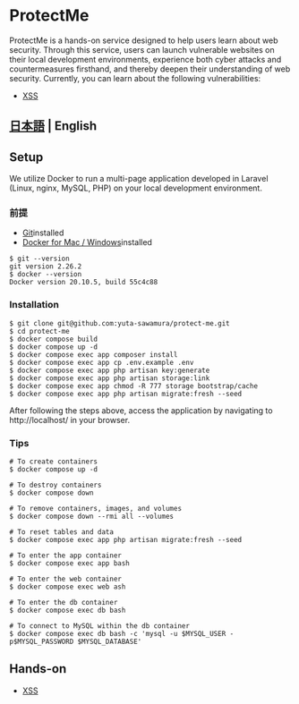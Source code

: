 # ProtectMe

ProtectMe is a hands-on service designed to help users learn about web security. Through this service, users can launch vulnerable websites on their local development environments, experience both cyber attacks and countermeasures firsthand, and thereby deepen their understanding of web security. Currently, you can learn about the following vulnerabilities:

-   [XSS](./XSS.md)

## [日本語](../../README.md) | English

## Setup

We utilize Docker to run a multi-page application developed in Laravel (Linux, nginx, MySQL, PHP) on your local development environment.

### 前提

-   [Git](https://git-scm.com/)installed
-   [Docker for Mac / Windows](https://www.docker.com/products/docker-desktop/)installed

```console
$ git --version
git version 2.26.2
$ docker --version
Docker version 20.10.5, build 55c4c88
```

### Installation

```console
$ git clone git@github.com:yuta-sawamura/protect-me.git
$ cd protect-me
$ docker compose build
$ docker compose up -d
$ docker compose exec app composer install
$ docker compose exec app cp .env.example .env
$ docker compose exec app php artisan key:generate
$ docker compose exec app php artisan storage:link
$ docker compose exec app chmod -R 777 storage bootstrap/cache
$ docker compose exec app php artisan migrate:fresh --seed
```

After following the steps above, access the application by navigating to http://localhost/ in your browser.

### Tips

```console
# To create containers
$ docker compose up -d

# To destroy containers
$ docker compose down

# To remove containers, images, and volumes
$ docker compose down --rmi all --volumes

# To reset tables and data
$ docker compose exec app php artisan migrate:fresh --seed

# To enter the app container
$ docker compose exec app bash

# To enter the web container
$ docker compose exec web ash

# To enter the db container
$ docker compose exec db bash

# To connect to MySQL within the db container
$ docker compose exec db bash -c 'mysql -u $MYSQL_USER -p$MYSQL_PASSWORD $MYSQL_DATABASE'

```

## Hands-on

-   [XSS](./XSS.md)
